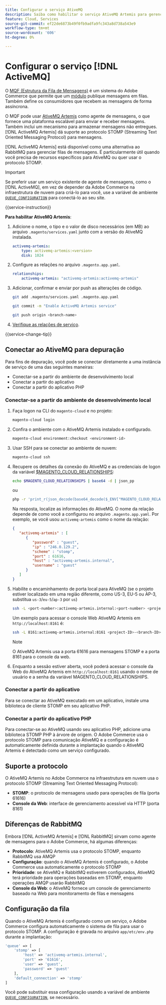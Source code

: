 ```yaml
---
title: Configurar o serviço AtiveMQ
description: Saiba como habilitar o serviço AtiveMQ Artemis para gerenciar filas de mensagens para Adobe Commerce na infraestrutura em nuvem.
feature: Cloud, Services
source-git-commit: ef22de6873b49f0fb9adfa9fc343a8d738a543e9
workflow-type: tm+mt
source-wordcount: '606'
ht-degree: 0%

---
```


# Configurar o serviço [!DNL ActiveMQ]

O [MQF (Estrutura da Fila de Mensagens)](https://experienceleague.adobe.com/docs/commerce-operations/configuration-guide/message-queues/message-queue-framework.html) é um sistema do Adobe Commerce que permite que um [módulo](https://experienceleague.adobe.com/en/docs/commerce-operations/implementation-playbook/glossary#module) publique mensagens em filas. Também define os consumidores que recebem as mensagens de forma assíncrona.

O MQF pode usar [AtiveMQ Artemis](https://activemq.apache.org/components/artemis/) como agente de mensagens, o que fornece uma plataforma escalável para enviar e receber mensagens. Também inclui um mecanismo para armazenar mensagens não entregues. [!DNL ActiveMQ Artemis] dá suporte ao protocolo STOMP (Streaming Text Oriented Messaging Protocol) para mensagens.

[!DNL ActiveMQ Artemis] está disponível como uma alternativa ao RabbitMQ para gerenciar filas de mensagens. É particularmente útil quando você precisa de recursos específicos para AtiveMQ ou quer usar o protocolo STOMP.

>[!IMPORTANT]
>
>Se preferir usar um serviço existente de agente de mensagens, como o [!DNL ActiveMQ], em vez de depender da Adobe Commerce na infraestrutura de nuvem para criá-lo para você, use a variável de ambiente [`QUEUE_CONFIGURATION`](../environment/variables-deploy.md#queue_configuration) para conectá-lo ao seu site.

{{service-instruction}}

**Para habilitar AtiveMQ Artemis**:

1. Adicione o nome, o tipo e o valor de disco necessários (em MB) ao arquivo `.magento/services.yaml` junto com a versão do AtiveMQ instalada.

   ```yaml
   activemq-artemis:
       type: activemq-artemis:<version>
       disk: 1024
   ```

1. Configure as relações no arquivo `.magento.app.yaml`.

   ```yaml
   relationships:
       activemq-artemis: "activemq-artemis:activemq-artemis"
   ```

1. Adicionar, confirmar e enviar por push as alterações de código.

   ```bash
   git add .magento/services.yaml .magento.app.yaml
   ```

   ```bash
   git commit -m "Enable ActiveMQ Artemis service"
   ```

   ```bash
   git push origin <branch-name>
   ```

1. [Verifique as relações de serviço](services-yaml.md#service-relationships).

{{service-change-tip}}

## Conectar ao AtiveMQ para depuração

Para fins de depuração, você pode se conectar diretamente a uma instância de serviço de uma das seguintes maneiras:

- Conectar-se a partir do ambiente de desenvolvimento local
- Conectar a partir do aplicativo
- Conectar a partir do aplicativo PHP

### Conectar-se a partir do ambiente de desenvolvimento local

1. Faça logon na CLI do `magento-cloud` e no projeto:

   ```bash
   magento-cloud login
   ```

1. Confira o ambiente com o AtiveMQ Artemis instalado e configurado.

   ```bash
   magento-cloud environment:checkout <environment-id>
   ```

1. Usar SSH para se conectar ao ambiente de nuvem:

   ```bash
   magento-cloud ssh
   ```

1. Recupere os detalhes da conexão do AtiveMQ e as credenciais de logon da variável [$MAGENTO_CLOUD_RELATIONSHIPS](../application/properties.md#relationships):

   ```bash
   echo $MAGENTO_CLOUD_RELATIONSHIPS | base64 -d | json_pp
   ```

   ou

   ```bash
   php -r 'print_r(json_decode(base64_decode($_ENV["MAGENTO_CLOUD_RELATIONSHIPS"])));'
   ```

   Na resposta, localize as informações do AtiveMQ. O nome da relação depende de como você a configurou no arquivo `.magento.app.yaml`. Por exemplo, se você usou `activemq-artemis` como o nome da relação:

   ```json
   {
      "activemq-artemis" : [
         {
            "password" : "guest",
            "ip" : "246.0.129.2",
            "scheme" : "stomp",
            "port" : 61616,
            "host" : "activemq-artemis.internal",
            "username" : "guest"
         }
      ]
   }
   ```

1. Habilite o encaminhamento de porta local para AtiveMQ (se o projeto estiver localizado em uma região diferente, como US-3, EU-5 ou AP-3, substitua ``us-3``/``eu-5``/``ap-3`` por ``us``)

   ```bash
   ssh -L <port-number>:activemq-artemis.internal:<port-number> <project-ID>-<branch-ID>@ssh.us.magentosite.cloud
   ```

   Um exemplo para acessar o console Web AtiveMQ Artemis em `http://localhost:8161` é:

   ```bash
   ssh -L 8161:activemq-artemis.internal:8161 <project-ID>-<branch-ID>@ssh.us.magentosite.cloud
   ```

   >[!NOTE]
   >
   >O AtiveMQ Artemis usa a porta 61616 para mensagens STOMP e a porta 8161 para o console da web.

1. Enquanto a sessão estiver aberta, você poderá acessar o console da Web do AtiveMQ Artemis em `http://localhost:8161` usando o nome de usuário e a senha da variável MAGENTO_CLOUD_RELATIONSHIPS.

### Conectar a partir do aplicativo

Para se conectar ao AtiveMQ executado em um aplicativo, instale uma biblioteca de cliente STOMP em seu aplicativo PHP.

### Conectar a partir do aplicativo PHP

Para conectar-se ao AtiveMQ usando seu aplicativo PHP, adicione uma biblioteca STOMP PHP à árvore de origem. O Adobe Commerce usa o protocolo STOMP para comunicação AtiveMQ e a configuração é automaticamente definida durante a implantação quando o AtiveMQ Artemis é detectado como um serviço configurado.

## Suporte a protocolo

O AtiveMQ Artemis no Adobe Commerce na infraestrutura em nuvem usa o protocolo STOMP (Streaming Text Oriented Messaging Protocol):

- **STOMP**: o protocolo de mensagens usado para operações de fila (porta 61616)
- **Console da Web**: interface de gerenciamento acessível via HTTP (porta 8161)

## Diferenças de RabbitMQ

Embora [!DNL ActiveMQ Artemis] e [!DNL RabbitMQ] sirvam como agente de mensagens para o Adobe Commerce, há algumas diferenças:

- **Protocolo**: AtiveMQ Artemis usa o protocolo STOMP, enquanto RabbitMQ usa AMQP
- **Configuração**: quando o AtiveMQ Artemis é configurado, o Adobe Commerce usa automaticamente o protocolo STOMP
- **Prioridade**: se AtiveMQ e RabbitMQ estiverem configurados, AtiveMQ terá prioridade para operações baseadas em STOMP, enquanto operações AMQP usarão RabbitMQ
- **Console da Web**: o AtiveMQ fornece um console de gerenciamento baseado na Web para monitoramento de filas e mensagens

## Configuração da fila

Quando o AtiveMQ Artemis é configurado como um serviço, o Adobe Commerce configura automaticamente o sistema de fila para usar o protocolo STOMP. A configuração é gravada no arquivo `app/etc/env.php` durante a implantação:

```php
'queue' => [
    'stomp' => [
        'host' => 'activemq-artemis.internal',
        'port' => '61616',
        'user' => 'guest',
        'password' => 'guest'
    ],
    'default_connection' => 'stomp'
]
```

Você pode substituir essa configuração usando a variável de ambiente [`QUEUE_CONFIGURATION`](../environment/variables-deploy.md#queue_configuration), se necessário.

